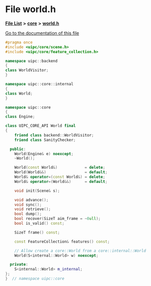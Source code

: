 

# File world.h

[**File List**](files.md) **>** [**core**](dir_eca9d1283f7cad9ff89c5ab44937d4d9.md) **>** [**world.h**](world_8h.md)

[Go to the documentation of this file](world_8h.md)


```C++
#pragma once
#include <uipc/core/scene.h>
#include <uipc/core/feature_collection.h>

namespace uipc::backend
{
class WorldVisitor;
}

namespace uipc::core::internal
{
class World;
}

namespace uipc::core
{
class Engine;

class UIPC_CORE_API World final
{
    friend class backend::WorldVisitor;
    friend class SanityChecker;

  public:
    World(Engine& e) noexcept;
    ~World();

    World(const World&)            = delete;
    World(World&&)                 = default;
    World& operator=(const World&) = delete;
    World& operator=(World&&)      = default;

    void init(Scene& s);

    void advance();
    void sync();
    void retrieve();
    bool dump();
    bool recover(SizeT aim_frame = ~0ull);
    bool is_valid() const;

    SizeT frame() const;

    const FeatureCollection& features() const;

    // Allow create a core::World from a core::internal::World
    World(S<internal::World> w) noexcept;

  private:
    S<internal::World> m_internal;
};
}  // namespace uipc::core
```


